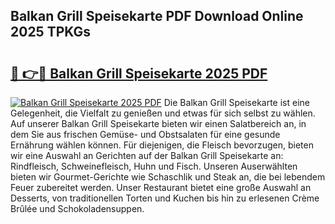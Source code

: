 ## Balkan Grill Speisekarte PDF Download Online 2025 TPKGs

# <h2><a href="http://gcat9j.nevu.top/?p=Balkan+Grill+Speisekarte">🔗 👉🔴 Balkan Grill Speisekarte 2025 PDF</a></h2>

[![Balkan Grill Speisekarte 2025 PDF](https://i.imgur.com/dBaPXMq.png)](http://gcat9j.nevu.top/?p=Balkan+Grill+Speisekarte)
Die Balkan Grill Speisekarte ist eine Gelegenheit, die Vielfalt zu genießen und etwas für sich selbst zu wählen. Auf unserer Balkan Grill Speisekarte bieten wir einen Salatbereich an, in dem Sie aus frischen Gemüse- und Obstsalaten für eine gesunde Ernährung wählen können. Für diejenigen, die Fleisch bevorzugen, bieten wir eine Auswahl an Gerichten auf der Balkan Grill Speisekarte an: Rindfleisch, Schweinefleisch, Huhn und Fisch. Unseren Auserwählten bieten wir Gourmet-Gerichte wie Schaschlik und Steak an, die bei lebendem Feuer zubereitet werden. Unser Restaurant bietet eine große Auswahl an Desserts, von traditionellen Torten und Kuchen bis hin zu erlesenen Crème Brûlée und Schokoladensuppen.
